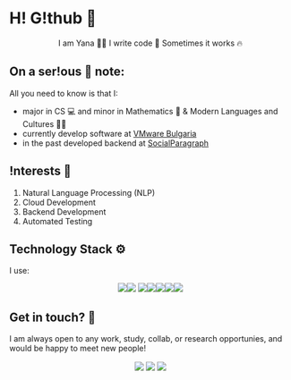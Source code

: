 # H! G!thub 🎇
<p align="center">I am Yana 👩‍💻   I write code 🧾  Sometimes it works 🔥</p>

## On a ser!ous 🧐 note:

All you need to know is that I:
* major in CS 💻 and minor in Mathematics 🧮 & Modern Languages and Cultures 🧏‍♀️
* currently develop software at [VMware Bulgaria](https://www.vmware.com/)
* in the past developed backend at [SocialParagraph](http://www.socialparagraph.com/)

## !nterests 📖
1. Natural Language Processing (NLP)
2. Cloud Development
3. Backend Development
4. Automated Testing

## Technology Stack ⚙️
I use:  
<p align="center"><img src="https://img.icons8.com/color/48/000000/angularjs.png"/><img src="https://img.icons8.com/color/48/000000/c-sharp-logo.png"/>
<img src="https://img.icons8.com/color/48/000000/python--v1.png"/><img src="https://img.icons8.com/color/48/000000/git.png"/><img src="https://img.icons8.com/color/48/000000/gitlab.png"/><img src="https://img.icons8.com/color/48/000000/postgreesql.png"/><img src="https://img.icons8.com/color/48/000000/amazon-web-services.png"/></p>

## Get in touch? 🤝
I am always open to any work, study, collab, or research opportunies, and would be happy to meet new people!  
<p align="center">
<a href="https://www.linkedin.com/in/yveitsman/"><img align="center" src="https://img.shields.io/badge/linkedin-%230077B5.svg?&style=for-the-badge&logo=linkedin&logoColor=white"/></a>
<a href="https://twitter.com/yandev7"><img align="center" src="https://img.shields.io/badge/twitter-%230077B5.svg?&style=for-the-badge&logo=twitter&logoColor=white"/></a>
<a href="mailto:veytsman.karaganda@gmail.com"><img align="center" src="https://img.shields.io/badge/gmail-%23DD0031.svg?&style=for-the-badge&logo=gmail&logoColor=white"/></a></p>
